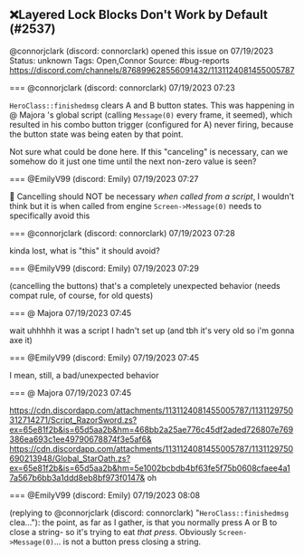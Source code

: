 ## ❌Layered Lock Blocks Don't Work by Default (#2537)
@connorjclark (discord: connorclark) opened this issue on 07/19/2023
Status: unknown
Tags: Open,Connor
Source: #bug-reports https://discord.com/channels/876899628556091432/1131124081455005787


=== @connorjclark (discord: connorclark) 07/19/2023 07:23

`HeroClass::finishedmsg` clears A and B button states. This was happening in @ Majora 's global script (calling `Message(0)` every frame, it seemed), which resulted in his combo button trigger (configured for A) never firing, because the button state was being eaten by that point.

Not sure what could be done here. If this "canceling" is necessary, can we somehow do it just one time until the next non-zero value is seen?

=== @EmilyV99 (discord: Emily) 07/19/2023 07:27

🤢 Cancelling should NOT be necessary *when called from a script*, I wouldn't think
but it is when called from engine
`Screen->Message(0)` needs to specifically avoid this

=== @connorjclark (discord: connorclark) 07/19/2023 07:28

kinda lost, what is "this" it should avoid?

=== @EmilyV99 (discord: Emily) 07/19/2023 07:29

(cancelling the buttons)
that's a completely unexpected behavior
(needs compat rule, of course, for old quests)

=== @ Majora 07/19/2023 07:45

wait uhhhhh
it was a script I hadn't set up (and tbh it's very old so i'm gonna axe it)

=== @EmilyV99 (discord: Emily) 07/19/2023 07:45

I mean, still, a bad/unexpected behavior

=== @ Majora 07/19/2023 07:45


https://cdn.discordapp.com/attachments/1131124081455005787/1131129750312714271/Script_RazorSword.zs?ex=65e81f2b&is=65d5aa2b&hm=468bb2a25ae776c45df2aded726807e769386ea693c1ee49790678874f3e5af6&
https://cdn.discordapp.com/attachments/1131124081455005787/1131129750690213948/Global_StarOath.zs?ex=65e81f2b&is=65d5aa2b&hm=5e1002bcbdb4bf63fe5f75b0608cfaee4a17a567b6bb3a1ddd8eb8bf973f0147&
oh

=== @EmilyV99 (discord: Emily) 07/19/2023 08:08

(replying to @connorjclark (discord: connorclark) "`HeroClass::finishedmsg` clea…"): the point, as far as I gather, is that you normally press A or B to close a string- so it's trying to eat *that press*. Obviously `Screen->Message(0)`... is not a button press closing a string.
